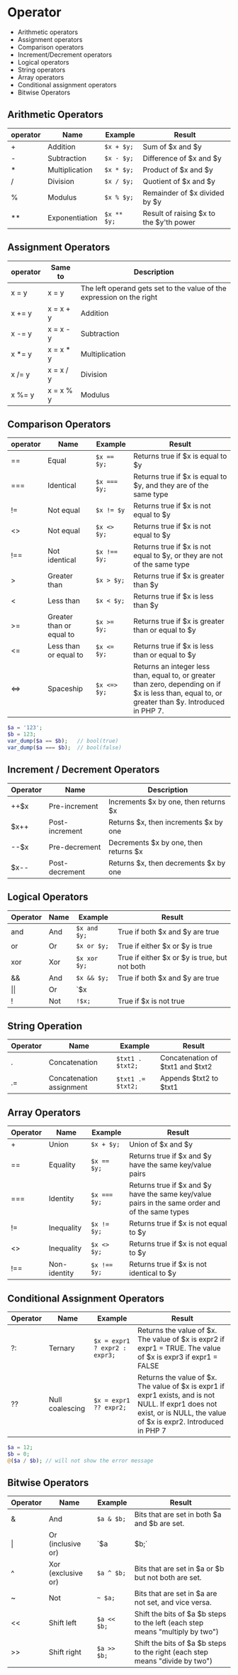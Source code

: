 # Operator

- Arithmetic operators
- Assignment operators
- Comparison operators
- Increment/Decrement operators
- Logical operators
- String operators
- Array operators
- Conditional assignment operators
- Bitwise Operators

## Arithmetic Operators

| operator | Name           | Example     | Result                                  |
| -------- | -------------- | ----------- | --------------------------------------- |
| +        | Addition       | `$x + $y;`  | Sum of $x and $y                        |
| -        | Subtraction    | `$x - $y;`  | Difference of $x and $y                 |
| \*       | Multiplication | `$x * $y;`  | Product of $x and $y                    |
| /        | Division       | `$x / $y;`  | Quotient of $x and $y                   |
| %        | Modulus        | `$x % $y;`  | Remainder of $x divided by $y           |
| \*\*     | Exponentiation | `$x ** $y;` | Result of raising $x to the $y'th power |

## Assignment Operators

| operator | Same to    | Description                                                           |
| -------- | ---------- | --------------------------------------------------------------------- |
| x = y    | x = y      | The left operand gets set to the value of the expression on the right |
| x += y   | x = x + y  | Addition                                                              |
| x -= y   | x = x - y  | Subtraction                                                           |
| x \*= y  | x = x \* y | Multiplication                                                        |
| x /= y   | x = x / y  | Division                                                              |
| x %= y   | x = x % y  | Modulus                                                               |

## Comparison Operators

| operator | Name                     | Example      | Result                                                                                                                                            |
| -------- | ------------------------ | ------------ | ------------------------------------------------------------------------------------------------------------------------------------------------- |
| ==       | Equal                    | `$x == $y;`  | Returns true if $x is equal to $y                                                                                                                 |
| ===      | Identical                | `$x === $y;` | Returns true if $x is equal to $y, and they are of the same type                                                                                  |
| !=       | Not equal                | `$x != $y`   | Returns true if $x is not equal to $y                                                                                                             |
| <>       | Not equal                | `$x <> $y;`  | Returns true if $x is not equal to $y                                                                                                             |
| !==      | Not identical            | `$x !== $y;` | Returns true if $x is not equal to $y, or they are not of the same type                                                                           |
| >        | Greater than             | `$x > $y;`   | Returns true if $x is greater than $y                                                                                                             |
| <        | Less than                | `$x < $y;`   | Returns true if $x is less than $y                                                                                                                |
| >=       | Greater than or equal to | `$x >= $y;`  | Returns true if $x is greater than or equal to $y                                                                                                 |
| <=       | Less than or equal to    | `$x <= $y;`  | Returns true if $x is less than or equal to $y                                                                                                    |
| <=>      | Spaceship                | `$x <=> $y;` | Returns an integer less than, equal to, or greater than zero, depending on if $x is less than, equal to, or greater than $y. Introduced in PHP 7. |

```php
$a = '123';
$b = 123;
var_dump($a == $b);   // bool(true)
var_dump($a === $b);  // bool(false)
```

## Increment / Decrement Operators

| Operator | Name           | Description                           |
| -------- | -------------- | ------------------------------------- |
| ++\$x    | Pre-increment  | Increments $x by one, then returns $x |
| \$x++    | Post-increment | Returns $x, then increments $x by one |
| --\$x    | Pre-decrement  | Decrements $x by one, then returns $x |
| \$x--    | Post-decrement | Returns $x, then decrements $x by one |

## Logical Operators

| Operator | Name | Example      | Result                                        |
| -------- | ---- | ------------ | --------------------------------------------- |
| and      | And  | `$x and $y;` | True if both $x and $y are true               |
| or       | Or   | `$x or $y;`  | True if either $x or $y is true               |
| xor      | Xor  | `$x xor $y;` | True if either $x or $y is true, but not both |
| &&       | And  | `$x && $y;`  | True if both $x and $y are true               |
| \|\|     | Or   | `$x || $y;`  | True if either $x or $y is true               |
| !        | Not  | `!$x;`       | True if \$x is not true                       |

## String Operation

| Operator | Name                     | Example           | Result                           |
| -------- | ------------------------ | ----------------- | -------------------------------- |
| .        | Concatenation            | `$txt1 . $txt2;`  | Concatenation of $txt1 and $txt2 |
| .=       | Concatenation assignment | `$txt1 .= $txt2;` | Appends $txt2 to $txt1           |

## Array Operators

| Operator | Name         | Example      | Result                                                                                          |
| -------- | ------------ | ------------ | ----------------------------------------------------------------------------------------------- |
| +        | Union        | `$x + $y;`   | Union of $x and $y                                                                              |
| ==       | Equality     | `$x == $y;`  | Returns true if $x and $y have the same key/value pairs                                         |
| ===      | Identity     | `$x === $y;` | Returns true if $x and $y have the same key/value pairs in the same order and of the same types |
| !=       | Inequality   | `$x != $y;`  | Returns true if $x is not equal to $y                                                           |
| <>       | Inequality   | `$x <> $y;`  | Returns true if $x is not equal to $y                                                           |
| !==      | Non-identity | `$x !== $y;` | Returns true if $x is not identical to $y                                                       |

## Conditional Assignment Operators

| Operator | Name            | Example                       | Result                                                                                                                                                                  |
| -------- | --------------- | ----------------------------- | ----------------------------------------------------------------------------------------------------------------------------------------------------------------------- |
| ?:       | Ternary         | `$x = expr1 ? expr2 : expr3;` | Returns the value of $x. The value of $x is expr2 if expr1 = TRUE. The value of \$x is expr3 if expr1 = FALSE                                                           |
| ??       | Null coalescing | `$x = expr1 ?? expr2;`        | Returns the value of $x. The value of $x is expr1 if expr1 exists, and is not NULL. If expr1 does not exist, or is NULL, the value of \$x is expr2. Introduced in PHP 7 |

```php
$a = 12;
$b = 0;
@($a / $b); // will not show the error message
```

## Bitwise Operators

| Operator | Name               | Example     | Result                                                                        |
| -------- | ------------------ | ----------- | ----------------------------------------------------------------------------- |
| &        | And                | `$a & $b;`  | Bits that are set in both $a and $b are set.                                  |
| \|       | Or (inclusive or)  | `$a | $b;`  | Bits that are set in either $a or $b are set.                                 |
| ^        | Xor (exclusive or) | `$a ^ $b;`  | Bits that are set in $a or $b but not both are set.                           |
| ~        | Not                | `~ $a;`     | Bits that are set in \$a are not set, and vice versa.                         |
| <<       | Shift left         | `$a << $b;` | Shift the bits of $a $b steps to the left (each step means "multiply by two") |
| >>       | Shift right        | `$a >> $b;` | Shift the bits of $a $b steps to the right (each step means "divide by two")  |
